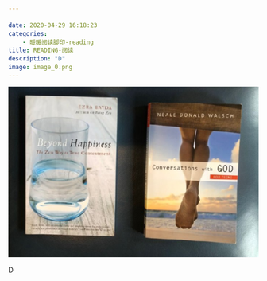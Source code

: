 ```yaml
---

date: 2020-04-29 16:18:23
categories:
    - 暖暖阅读脚印-reading
title: READING-阅读
description: "D"
image: image_0.png
---
```


![](image_0.png)

D